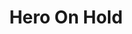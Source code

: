 ---
title: "Hero On Hold"
description: "A top-down story-based game developed in collaboration with a team of six."
image:
    url: "../../assets/photos/bladee.png"
    alt: "Main character (bladee) sprite standing in front of portal/door"
link: "https://github.com/msmijis/Hero-On-Hold"
tags: ["c#", "game-dev", "collaborative"]
---